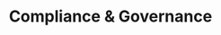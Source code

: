 ---
title: Compliance & Governance
slug: compliance-governance
description: Security frameworks, audits, and regulatory compliance
lastUpdated: "2025-01-01"
---
